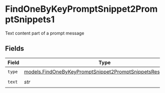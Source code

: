 # FindOneByKeyPromptSnippet2PromptSnippets1

Text content part of a prompt message


## Fields

| Field                                                                                                                            | Type                                                                                                                             | Required                                                                                                                         | Description                                                                                                                      |
| -------------------------------------------------------------------------------------------------------------------------------- | -------------------------------------------------------------------------------------------------------------------------------- | -------------------------------------------------------------------------------------------------------------------------------- | -------------------------------------------------------------------------------------------------------------------------------- |
| `type`                                                                                                                           | [models.FindOneByKeyPromptSnippet2PromptSnippetsResponseType](../models/findonebykeypromptsnippet2promptsnippetsresponsetype.md) | :heavy_check_mark:                                                                                                               | N/A                                                                                                                              |
| `text`                                                                                                                           | *str*                                                                                                                            | :heavy_check_mark:                                                                                                               | N/A                                                                                                                              |